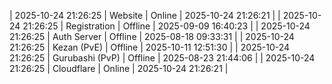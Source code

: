 | 2025-10-24 21:26:25 | Website | Online | 2025-10-24 21:26:21 |
| 2025-10-24 21:26:25 | Registration | Offline | 2025-09-09 16:40:23 |
| 2025-10-24 21:26:25 | Auth Server | Offline | 2025-08-18 09:33:31 |
| 2025-10-24 21:26:25 | Kezan (PvE) | Offline | 2025-10-11 12:51:30 |
| 2025-10-24 21:26:25 | Gurubashi (PvP) | Offline | 2025-08-23 21:44:06 |
| 2025-10-24 21:26:25 | Cloudflare | Online | 2025-10-24 21:26:21 |
